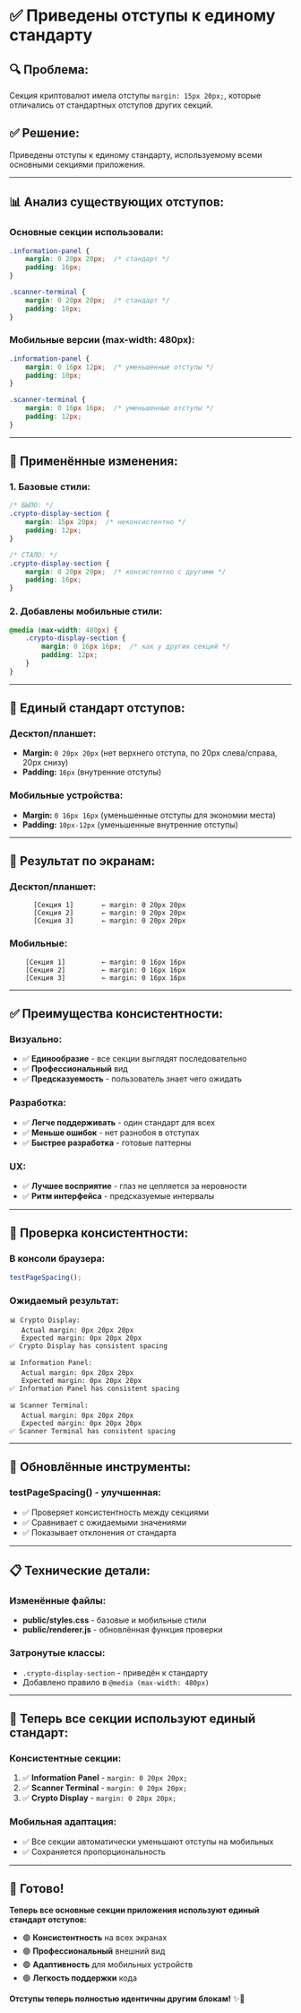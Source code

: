 # ✅ Приведены отступы к единому стандарту

## 🔍 **Проблема:**
Секция криптовалют имела отступы `margin: 15px 20px;`, которые отличались от стандартных отступов других секций.

## ✅ **Решение:**
Приведены отступы к единому стандарту, используемому всеми основными секциями приложения.

---

## 📊 **Анализ существующих отступов:**

### **Основные секции использовали:**
```css
.information-panel {
    margin: 0 20px 20px;  /* стандарт */
    padding: 16px;
}

.scanner-terminal {
    margin: 0 20px 20px;  /* стандарт */
    padding: 16px;
}
```

### **Мобильные версии (max-width: 480px):**
```css
.information-panel {
    margin: 0 16px 12px;  /* уменьшенные отступы */
    padding: 10px;
}

.scanner-terminal {
    margin: 0 16px 16px;  /* уменьшенные отступы */
    padding: 12px;
}
```

---

## 🔧 **Применённые изменения:**

### **1. Базовые стили:**
```css
/* БЫЛО: */
.crypto-display-section {
    margin: 15px 20px;  /* неконсистентно */
    padding: 12px;
}

/* СТАЛО: */
.crypto-display-section {
    margin: 0 20px 20px;  /* консистентно с другими */
    padding: 16px;
}
```

### **2. Добавлены мобильные стили:**
```css
@media (max-width: 480px) {
    .crypto-display-section {
        margin: 0 16px 16px;  /* как у других секций */
        padding: 12px;
    }
}
```

---

## 🎯 **Единый стандарт отступов:**

### **Десктоп/планшет:**
- **Margin:** `0 20px 20px` (нет верхнего отступа, по 20px слева/справа, 20px снизу)
- **Padding:** `16px` (внутренние отступы)

### **Мобильные устройства:**
- **Margin:** `0 16px 16px` (уменьшенные отступы для экономии места)
- **Padding:** `10px-12px` (уменьшенные внутренние отступы)

---

## 📱 **Результат по экранам:**

### **Десктоп/планшет:**
```
      [Секция 1]       ← margin: 0 20px 20px
      [Секция 2]       ← margin: 0 20px 20px  
      [Секция 3]       ← margin: 0 20px 20px
```

### **Мобильные:**
```
    [Секция 1]         ← margin: 0 16px 16px
    [Секция 2]         ← margin: 0 16px 16px
    [Секция 3]         ← margin: 0 16px 16px
```

---

## ✅ **Преимущества консистентности:**

### **Визуально:**
- ✅ **Единообразие** - все секции выглядят последовательно
- ✅ **Профессиональный** вид
- ✅ **Предсказуемость** - пользователь знает чего ожидать

### **Разработка:**
- ✅ **Легче поддерживать** - один стандарт для всех
- ✅ **Меньше ошибок** - нет разнобоя в отступах
- ✅ **Быстрее разработка** - готовые паттерны

### **UX:**
- ✅ **Лучшее восприятие** - глаз не цепляется за неровности
- ✅ **Ритм интерфейса** - предсказуемые интервалы

---

## 🧪 **Проверка консистентности:**

### **В консоли браузера:**
```javascript
testPageSpacing();
```

### **Ожидаемый результат:**
```
📊 Crypto Display:
   Actual margin: 0px 20px 20px
   Expected margin: 0px 20px 20px
✅ Crypto Display has consistent spacing

📊 Information Panel:
   Actual margin: 0px 20px 20px
   Expected margin: 0px 20px 20px
✅ Information Panel has consistent spacing

📊 Scanner Terminal:
   Actual margin: 0px 20px 20px
   Expected margin: 0px 20px 20px
✅ Scanner Terminal has consistent spacing
```

---

## 🔧 **Обновлённые инструменты:**

### **testPageSpacing() - улучшенная:**
- ✅ Проверяет консистентность между секциями
- ✅ Сравнивает с ожидаемыми значениями
- ✅ Показывает отклонения от стандарта

---

## 📋 **Технические детали:**

### **Изменённые файлы:**
- **public/styles.css** - базовые и мобильные стили
- **public/renderer.js** - обновлённая функция проверки

### **Затронутые классы:**
- `.crypto-display-section` - приведён к стандарту
- Добавлено правило в `@media (max-width: 480px)`

---

## 🎯 **Теперь все секции используют единый стандарт:**

### **Консистентные секции:**
1. ✅ **Information Panel** - `margin: 0 20px 20px;`
2. ✅ **Scanner Terminal** - `margin: 0 20px 20px;`
3. ✅ **Crypto Display** - `margin: 0 20px 20px;`

### **Мобильная адаптация:**
- ✅ Все секции автоматически уменьшают отступы на мобильных
- ✅ Сохраняется пропорциональность

---

## 🚀 **Готово!**

**Теперь все основные секции приложения используют единый стандарт отступов:**
- 🟢 **Консистентность** на всех экранах
- 🟢 **Профессиональный** внешний вид  
- 🟢 **Адаптивность** для мобильных устройств
- 🟢 **Легкость поддержки** кода

**Отступы теперь полностью идентичны другим блокам!** ✨🎯 